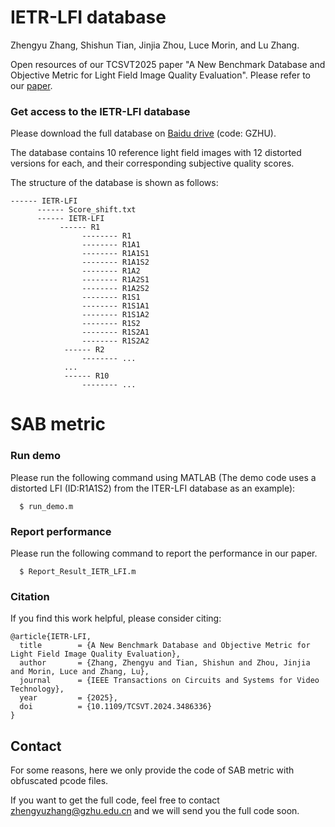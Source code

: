 # IETR-LFI database

Zhengyu Zhang, Shishun Tian, Jinjia Zhou, Luce Morin, and Lu Zhang.

Open resources of our TCSVT2025 paper "A New Benchmark Database and Objective Metric for Light Field Image Quality Evaluation". Please refer to our [paper](https://ieeexplore.ieee.org/abstract/document/10735251/).

### Get access to the IETR-LFI database
Please download the full database on [Baidu drive](https://pan.baidu.com/s/1ZybR5helpGpvDOy6WJTK7w) (code: GZHU).

The database contains 10 reference light field images with 12 distorted versions for each, and their corresponding subjective quality scores.

The structure of the database is shown as follows:

    ------ IETR-LFI
          ------ Score_shift.txt
          ------ IETR-LFI
               ------ R1
                    -------- R1
                    -------- R1A1
                    -------- R1A1S1
                    -------- R1A1S2
                    -------- R1A2
                    -------- R1A2S1
                    -------- R1A2S2
                    -------- R1S1
                    -------- R1S1A1
                    -------- R1S1A2
                    -------- R1S2
                    -------- R1S2A1
                    -------- R1S2A2
                ------ R2
                    -------- ...
                ...
                ------ R10
                    -------- ...


# SAB metric

### Run demo
Please run the following command using MATLAB (The demo code uses a distorted LFI (ID:R1A1S2) from the ITER-LFI database as an example):
```
  $ run_demo.m
```

### Report performance 
Please run the following command to report the performance in our paper.
```
  $ Report_Result_IETR_LFI.m
```

### Citation
If you find this work helpful, please consider citing:
```
@article{IETR-LFI,
  title        = {A New Benchmark Database and Objective Metric for Light Field Image Quality Evaluation},
  author       = {Zhang, Zhengyu and Tian, Shishun and Zhou, Jinjia and Morin, Luce and Zhang, Lu},
  journal      = {IEEE Transactions on Circuits and Systems for Video Technology},
  year         = {2025},
  doi          = {10.1109/TCSVT.2024.3486336}
}
```

## Contact
For some reasons, here we only provide the code of SAB metric with obfuscated pcode files. 

If you want to get the full code, feel free to contact [zhengyuzhang@gzhu.edu.cn](zhengyuzhang@gzhu.edu.cn) and we will send you the full code soon.
